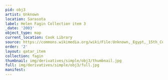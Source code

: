 ```yaml
---
pid: obj3
artist: Unknown
location: Sarasota
label: Helen Fagin Collection item 3
_date: '2003'
object_type: map
current_location: Cook Library
source: https://commons.wikimedia.org/wiki/File:Unknown,_Egypt,_15th_Century_-_Map_of_World_-_Google_Art_Project.jpg
order: '2'
layout: qatar_item
collection: fagin
thumbnail: img/derivatives/simple/obj3/thumbnail.jpg
full: img/derivatives/simple/obj3/full.jpg
manifest: 
---
```

